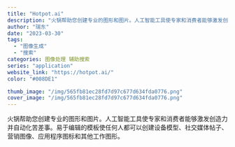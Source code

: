 ```yaml
---
title: "Hotpot.ai"
description: "火锅帮助您创建专业的图形和图片。人工智能工具使专家和消费者能够激发创造力并自动化苦差事。易于编辑的模板使任何人都可以创建"
author: "瑞东"
date: "2023-03-30"
tags:
  - "图像生成"
  - "搜索"
categories: 图像处理 辅助搜索
series: "application"
website_link: "https://hotpot.ai/"
color: "#008DE1"

thumb_image: "/img/565fb81ec28fd7d97c677d634fda0776.png"
cover_image: "/img/565fb81ec28fd7d97c677d634fda0776.png"
---
```


火锅帮助您创建专业的图形和图片。人工智能工具使专家和消费者能够激发创造力并自动化苦差事。易于编辑的模板使任何人都可以创建设备模型、社交媒体帖子、营销图像、应用程序图标和其他工作图形。 